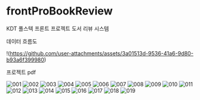 # frontProBookReview
KDT  풀스텍 프론트 프로젝트 도서 리뷰 시스템

데이터 흐름도

!(https://github.com/user-attachments/assets/3a01513d-9536-41a6-9d80-b93a6f399980)

프로젝트 pdf

![001](https://github.com/user-attachments/assets/b54bb7c7-5d5e-499d-8472-66535b36dd1f)
![002](https://github.com/user-attachments/assets/db7215b2-2a9b-4a00-a11c-751299166e7a)
![003](https://github.com/user-attachments/assets/516476fc-f299-4640-94d5-14dda32b64fa)
![004](https://github.com/user-attachments/assets/0cb86069-3451-4b90-a2f5-0f599fe4686f)
![005](https://github.com/user-attachments/assets/d572d915-cff3-465d-a2aa-5f808e5c7a58)
![006](https://github.com/user-attachments/assets/2ad87632-6b12-4fcd-8de6-8855d1dc99cf)
![007](https://github.com/user-attachments/assets/8e16242d-e6a4-4a17-8018-368d02233c72)
![008](https://github.com/user-attachments/assets/c7bd12f7-bef1-4dd0-b43b-d9a628dd16e4)
![009](https://github.com/user-attachments/assets/9fb89a80-8fff-43af-8c23-7e153947668e)
![010](https://github.com/user-attachments/assets/eab9aa81-194a-43aa-94bb-b6fe15b96ba9)
![011](https://github.com/user-attachments/assets/f10e9ca5-beb6-452c-90a0-a887302b074e)
![012](https://github.com/user-attachments/assets/20d71283-1462-4d34-8fde-b0b1f4865b81)
![013](https://github.com/user-attachments/assets/265d397d-a0fe-48eb-a9b4-71ad603331d3)
![014](https://github.com/user-attachments/assets/4f026f35-4ea1-4d5f-b601-11644b7f998c)
![015](https://github.com/user-attachments/assets/d8b3d5f8-7310-43c9-a17b-674461118fee)
![016](https://github.com/user-attachments/assets/cb3dc11f-1cdb-4c6c-98b4-361f67bd1850)
![017](https://github.com/user-attachments/assets/712571c7-92f1-4b7e-9359-8c661c667b53)
![018](https://github.com/user-attachments/assets/b0c057ab-9177-4650-b331-17a1b260977a)
![019](https://github.com/user-attachments/assets/3023f20f-e28f-43ef-b804-eb2fe5060190)
